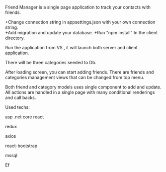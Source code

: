 
Friend Manager is a single page application to track your contacts with friends.

+Change connection string in appsettings.json with your own connection string.                                                                      
+Add migration and update your database.
+Run "npm install" In the client directory.

Run the application from VS , it will launch both server and client application.

There will be three categories seeded to Db.

After loading screen, you can start adding friends.
There are friends and categories management views that can be changed from top menu.

Both friend and category models uses single component to add and update.
All actions are handled in a single page with many conditional renderings and call backs.

Used techs:

asp .net core
react

redux

axios

react-bootstrap

mssql

Ef



